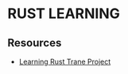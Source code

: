 # RUST LEARNING

## Resources

- [Learning Rust Trane Project](https://github.com/trane-project/trane)
